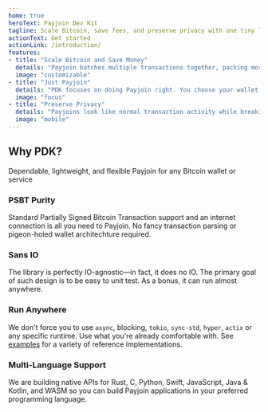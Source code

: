 ```yaml
---
home: true
heroText: Payjoin Dev Kit
tagline: Scale Bitcoin, save fees, and preserve privacy with one tiny library
actionText: Get started
actionLink: /introduction/
features:
- title: "Scale Bitcoin and Save Money"
  details: "Payjoin batches multiple transactions together, packing more activity into less block space and saving you money in transaction fees. Any Bitcoin settlement can use Payjoin."
  image: "customizable"
- title: "Just Payjoin"
  details: "PDK focuses on doing Payjoin right. You choose your wallet, networking IO, and application integration with our toolkit of best practices. We'll handle correctness, you handle experience."
  image: "focus"
- title: "Preserve Privacy"
  details: "Payjoins look like normal transaction activity while breaking the basis of Bitcoin surveillance. They protect everyone’s privacy, even those who don’t Payjoin."
  image: "mobile"
---
```


<div class="intro">
<h2>Why PDK?</h2>
<p>Dependable, lightweight, and flexible Payjoin for any Bitcoin wallet or service</p>
</div>

<div class="features">
<div class="feature">
<h3>PSBT Purity</h3>

Standard Partially Signed Bitcoin Transaction support and an internet connection is all you need to Payjoin. No fancy transaction parsing or pigeon-holed wallet architechture required.

</div>
<div class="feature">
<h3>Sans IO</h3>

The library is perfectly IO-agnostic—in fact, it does no IO. The primary goal of such design is to be easy to unit test. As a bonus, it can run almost anywhere.

</div>
<div class="feature">
<h3>Run Anywhere</h3>

We don't force you to use `async`, blocking, `tokio`, `sync-std`, `hyper`, `actix` or any specific runtime. Use what you're already comfortable with. See [examples](/examples/) for a variety of reference implementations.

</div>

<div class="feature">
<h3>Multi-Language Support</h3>

We are building native APIs for Rust, C, Python, Swift, JavaScript, Java & Kotlin, and WASM so you can build Payjoin applications in your preferred programming language.

</div>
</div>
